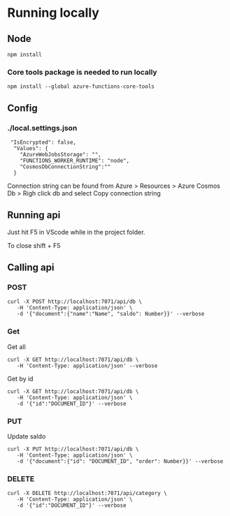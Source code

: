 # Running locally

## Node 
```
npm install
```

### Core tools package is needed to run locally
```
npm install --global azure-functions-core-tools
```

## Config

### ./local.settings.json

``` 
 "IsEncrypted": false,
  "Values": {
    "AzureWebJobsStorage": "",
    "FUNCTIONS_WORKER_RUNTIME": "node",
    "CosmosDbConnectionString":""
  }

```

Connection string can be found from Azure > Resources > Azure Cosmos Db > Righ click db and select Copy connection string


## Running api

Just hit F5 in VScode while in the project folder.

To close shift + F5

## Calling api

### POST 
```
curl -X POST http://localhost:7071/api/db \
   -H 'Content-Type: application/json' \        
   -d '{"document":{"name":"Name", "saldo": Number}}' --verbose
```

### Get

Get all

```
curl -X GET http://localhost:7071/api/db \ 
   -H 'Content-Type: application/json' --verbose
```

Get by id 
```
curl -X GET http://localhost:7071/api/db \
   -H 'Content-Type: application/json' \
   -d '{"id":"DOCUMENT_ID"}' --verbose
```

### PUT

Update saldo
```
curl -X PUT http://localhost:7071/api/db \
   -H 'Content-Type: application/json' \
   -d '{"document":{"id": "DOCUMENT_ID", "order": Number}}' --verbose
```

### DELETE
```
curl -X DELETE http://localhost:7071/api/category \
   -H 'Content-Type: application/json' \
   -d '{"id":"DOCUMENT_ID"}' --verbose
```